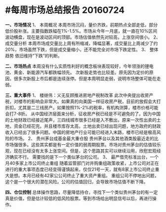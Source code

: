 # #每周市场总结报告 20160724

**一、市场情况**
	1、	本周概况
	本周市场沉闷，量价齐跌，前期热点全部走低，部分低价股补涨。主要指数跌幅在1%-1.5%。市场从今年一月底，就一直在10%区间波动横盘，现在是波动区间的顶部。市场估值依然先对较高，上涨空间很小。
	2、	成交量分析
本周市场成交量比上周有所缩减，降幅显著，成交量比上周减少了约20%，市场虽然下跌，但是成交量缩小，还不能完全对市场下跌定性。
	3、	整体趋势
	依旧维持“下跌”的判断。

**二、市场热点**
	本周没有什么实质性利好的概念板块表现较好，今年领涨的锂电池、黄金、新能源汽车都跌幅领先。
次新股走势也比较差。原先因为定价的原因，很多次新股上市后都是连续涨停。但是本周明显走弱，说明市场整体可能在走弱。

**三、重大事件**
	1、	楼继伟：义无反顾推进房地产税制改革
	此次中央提出收房产税，对楼市的影响会非常大。如果真的向美国一样征收房产税，目前的放假会大打折扣，尤其是二三线房产。如果按照1%-2%的税率，有机构测算，楼市价格可能会打7-8折。
从中国经济层面来分析，征收房产税已经是不可避免的了。因为中国的土地财政已经接近尾声，三四线城市很多已经是入不敷出，原来一次性出卖的土地，资金已经花完。并且楼市库存太高，土地出卖已经出现问题，地方政府的财政收入已经出了很多问题。中国的房地产行业可能已经进入末路，楼市已经是极高风险的市场。
	2、	贵州茅台成基金最大重仓股
	贵州茅台以及其他酒类股最近走的比市场强很多。这些其实都是有一定价值的弱周期股票。市场对贵州茅台的估值较乐观，现在已经没有太多上涨空间。但是，这个思路其实可以继续沿用，欣慰宏观经济确实不行。
需要找的是下一个类似茅台的公司。
	3、	最严借壳标准出台，一个月40多家上市公司终止重组
	随着监管部门对并购重组政策收紧，上市公司对正在进行的重大事项态度已经变得谨慎起来，仅仅21号一天，就有8家上市公司终止重大是想。本月已经有42家公公司终止了重大资产重组。
	重组公司不停地出问题，这个是一个很大的潜在风险。公司的估值回归，会导致市场估值不断下降。

**四、仓位控制**
	总体操作思路，尽量降低持仓，寻找下一个类似贵州茅台的有一定真是价值，但是估计较低的低风险股票。等到市场给出明显信号以后，再进行操作。

